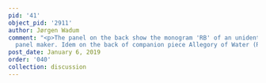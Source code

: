 ```yaml
---
pid: '41'
object_pid: '2911'
author: Jørgen Wadum
comment: "<p>The panel on the back show the monogram 'RB' of an unidentified Antwerp
  panel maker. Idem on the back of companion piece Allegory of Water (Rome).</p>"
post_date: January 6, 2019
order: '040'
collection: discussion
---
```

